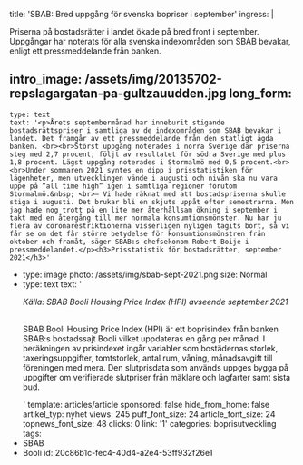 title: 'SBAB: Bred uppgång för svenska bopriser i september'
ingress: |
  <p>Priserna på bostadsrätter i landet ökade på bred front i september. Uppgångar har noterats för alla svenska indexområden som SBAB bevakar, enligt ett pressmeddelande från banken.
  </p>
  
intro_image: /assets/img/20135702-repslagargatan-pa-gultzauudden.jpg
long_form:
  -
    type: text
    text: '<p>Årets septembermånad har inneburit stigande bostadsrättspriser i samtliga av de indexområden som SBAB bevakar i landet. Det framgår av ett pressmeddelande från den statligt ägda banken. <br><br>Störst uppgång noterades i norra Sverige där priserna steg med 2,7 procent, följt av resultatet för södra Sverige med plus 1,8 procent. Lägst uppgång noterades i Stormalmö med 0,5 procent.<br><br>Under sommaren 2021 syntes en dipp i prisstatistiken för lägenheter, men utvecklingen vände i augusti och nivån ska nu vara uppe på ”all time high” igen i samtliga regioner förutom Stormalmö.&nbsp; <br>– Vi hade räknat med att bostadspriserna skulle stiga i augusti. Det brukar bli en skjuts uppåt efter semestrarna. Men jag hade nog trott på en lite mer återhållsam ökning i september i takt med en återgång till mer normala konsumtionsmönster. Nu har ju flera av coronarestriktionerna visserligen nyligen tagits bort, så vi får se om det får större betydelse för konsumtionsmönstren från oktober och framåt, säger SBAB:s chefsekonom Robert Boije i pressmeddelandet.</p><h3>Prisstatistik för bostadsrätter, september 2021</h3>'
  -
    type: image
    photo: /assets/img/sbab-sept-2021.png
    size: Normal
  -
    type: text
    text: '<p><i>Källa: SBAB Booli Housing Price Index (HPI) avseende september 2021</i><br><br></p><p>SBAB Booli Housing Price Index (HPI) är ett boprisindex från banken SBAB:s bostadssajt Booli vilket uppdateras en gång per månad. I beräkningen av prisindexet ingår variabler som bostädernas storlek, taxeringsuppgifter, tomtstorlek, antal rum, våning, månadsavgift till föreningen med mera. Den slutprisdata som används uppges bygga på uppgifter om verifierade slutpriser från mäklare och lagfarter samt sista bud.&nbsp;&nbsp;</p>'
template: articles/article
sponsored: false
hide_from_home: false
artikel_typ: nyhet
views: 245
puff_font_size: 24
article_font_size: 24
topnews_font_size: 48
clicks: 0
link: '1'
categories: boprisutveckling
tags:
  - SBAB
  - Booli
id: 20c86b1c-fec4-40d4-a2e4-53ff932f26e1
